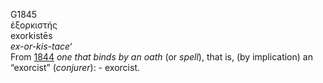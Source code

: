 <body>
  <p>G1845<br>  ἐξορκιστής  <br> exorkistēs  <br><i>ex-or-kis-tace‘ </i><br>From <a href="g1844.htm">1844</a>  <i>one</i> <i>that</i> <i>binds</i> <i>by</i> <i>an</i> <i>oath</i> (or <i>spell</i>), that is, (by implication) an “exorcist” (<i>conjurer</i>): - exorcist.<br></p>
 </body>